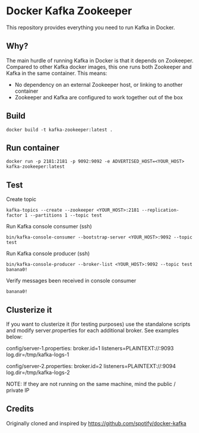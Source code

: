Docker Kafka Zookeeper
======================
This repository provides everything you need to run Kafka in Docker.

Why?
---
The main hurdle of running Kafka in Docker is that it depends on Zookeeper.
Compared to other Kafka docker images, this one runs both Zookeeper and Kafka
in the same container. This means:

* No dependency on an external Zookeeper host, or linking to another container
* Zookeeper and Kafka are configured to work together out of the box

Build
-------------
```
docker build -t kafka-zookeeper:latest .
```


Run container
-------------
```
docker run -p 2181:2181 -p 9092:9092 -e ADVERTISED_HOST=<YOUR_HOST> kafka-zookeeper:latest
```

Test
----
Create topic
```
kafka-topics --create --zookeeper <YOUR_HOST>:2181 --replication-factor 1 --partitions 1 --topic test
```

Run Kafka console consumer (ssh)
```
bin/kafka-console-consumer --bootstrap-server <YOUR_HOST>:9092 --topic test
```

Run Kafka console producer (ssh)
```
bin/kafka-console-producer --broker-list <YOUR_HOST>:9092 --topic test
banana0!
```

Verify messages been received in console consumer
```
banana0!
```

Clusterize it
-------------
If you want to clusterize it (for testing purposes) use the standalone scripts and modify server.properties for each additional broker.
See examples below:

config/server-1.properties:
    broker.id=1
    listeners=PLAINTEXT://:9093
    log.dir=/tmp/kafka-logs-1
 

config/server-2.properties:
    broker.id=2
    listeners=PLAINTEXT://:9094
    log.dir=/tmp/kafka-logs-2

NOTE: If they are not running on the same machine, mind the public / private IP

Credits
-------
Originally cloned and inspired by https://github.com/spotify/docker-kafka
